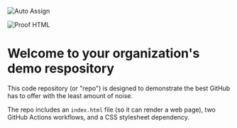 ![Auto Assign](https://github.com/Regional-center-of-disinfection/demo-repository/actions/workflows/auto-assign.yml/badge.svg)

![Proof HTML](https://github.com/Regional-center-of-disinfection/demo-repository/actions/workflows/proof-html.yml/badge.svg)

# Welcome to your organization's demo respository
This code repository (or "repo") is designed to demonstrate the best GitHub has to offer with the least amount of noise.

The repo includes an `index.html` file (so it can render a web page), two GitHub Actions workflows, and a CSS stylesheet dependency.
